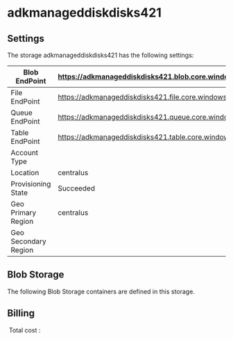 # adkmanageddiskdisks421

## Settings
The storage adkmanageddiskdisks421 has the following settings:

| Blob EndPoint | https://adkmanageddiskdisks421.blob.core.windows.net/  |
| --- | --- |
| File EndPoint | https://adkmanageddiskdisks421.file.core.windows.net/  |
| Queue EndPoint | https://adkmanageddiskdisks421.queue.core.windows.net/  |
| Table EndPoint | https://adkmanageddiskdisks421.table.core.windows.net/  |
| Account Type |   |
| Location | centralus  |
| Provisioning State | Succeeded  |
| Geo Primary Region | centralus  |
| Geo Secondary Region |   |

## Blob Storage
The following Blob Storage containers are defined in this storage. 

## Billing
 Total cost : 
